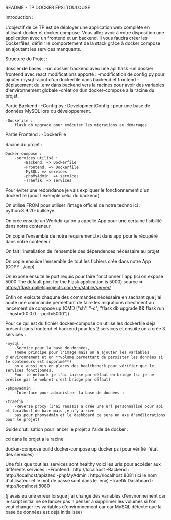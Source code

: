 README - TP DOCKER EPSI TOULOUSE

Introduction :

L'objectif de ce TP est de déployer une application web complète en utilisant docker et docker
compose. Vous allez avoir à votre disposition une application avec un frontend et un backend. Il
vous faudra créer les Dockerfiles, définir le comportement de la stack grâce à docker compose en
ajoutant les services manquants.


Structure du Projet :

dossier de bases :
    -un dossier backend avec une api flask
    -un dossier frontend avec react
modifications apporté :
    -modification de config.py pour ajouter mysql
    -ajout d'un dockerfile dans backend et frontend
    -déplacement du .env dans backend vers la racines pour avoir des variables d'environnement globale
    -création dun docker-compose a la racine du projet.


Partie Backend :
    -Config.py :
        DevelopmentConfig : pour une base de données MySQL lors du développement.

    -Dockefile :
        flask db upgrade pour exécuter les migrations au démarages

Partie Frontend :
    -DockerFile

Racine du projet :

    Docker-compose :
        -services utilisé :
            -Backend. => Dockerfile
            -Frontend. => Dockerfile
            -MySQL. => services 
            -phpMyAdmin. => services
            -Traefik. => services

Pour éviter une redondance je vais expliquer le fonctionnement d'un dockerfile (pour l'exemple celui du backend)

On utilise FROM pour utiliser l'image officiel de notre techno ici : python:3.9.20-bullseye

On crée ensuite un Workdir qu'on a appellé App pour une certaine lisibilité dans notre conteneur

On copie l'ensemble de notre requirement.txt dans app pour le récupéré dans notre conteneur

On fait l'installation de l'ensemble des dépendences nécéssaire au projet

On copie ensuide l'ensemble de tout les fichiers crée dans notre App (COPY . /app)

On expose ensuite le port requis pour faire fonctionner l'app (ici on expose 5000 The default port for the Flask application is 5000) source => https://flask.palletsprojects.com/en/stable/server/

Enfin on exécute chaqune des commandes nécéssaire en sachant que j'ai aouté une commande permettant de faire les migrations directment au lancement de compose up (CMD ["sh", "-c", "flask db upgrade && flask run --host=0.0.0.0 --port=5000"])

Pour ce qui est du fichier docker-compose on utilise les dockerfile déja présent dans frontend et backend pour les 2 services et ensuite on a crée 3 services :

    -mysql :
        -Service pour la base de données,
        (meme principe pour l'image mais on a ajouter les variables d'environnement et un **volume permettant de persister les données si le conteneurs est supprimé**)
        on a aussi mis en places des healthcheck pour vérifier que le services fonctionnes.
        Pour le network je l'ai laissé par défaut en bridge (si je ne précise pas le webnet c'est bridge par défaut)

    -phpmyadmin :
        -Interface pour administrer la base de données :

    -traefik :
        -Reverse proxy (J'ai reussis a crée une url personnalisé pour api et localhost de base mais je n'y arrive 
        pas pour phpmyadmin et le dashboard ce sera un axe d'améliorations pour le projet)


Guide d'utilisation pour lancer le projet a l'aide de docker :

cd dans le projet a la racine 

docker-compose build
docker-compose up
docker ps (pour vérifié l'état des services)

Une fois que tout les services sont healthy voici les urls pour accéder aux différents services :
    -Frontend : http://localhost
    -Backend : http://localhost/apizzed
    -phpMyAdmin : http://localhost:8081 (ici le nom d'utilisateur et le mot de passe sont dans le .env)
    -Traefik Dashboard : http://localhost:8080

(j'avais eu une erreur lorsque j'ai changé des variables d'environnement car le script initial ne se lancer pas !!
penser a supprimer les volumes si l'on veut changer les variables d'environnement car car MySQL détecte que la base de données est déjà initialisée)




